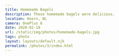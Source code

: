 ```yaml
---
title: Homemade Bagels
description: These homemade bagels were delicious.
location: Hoorn, NL
camera: OnePlus 6
date: 2020-02-18
url: /static/img/photos/homemade-bagels.jpg
tags: photo
layout: layouts/default.njk
permalink: /photos/3/index.html
---
```

